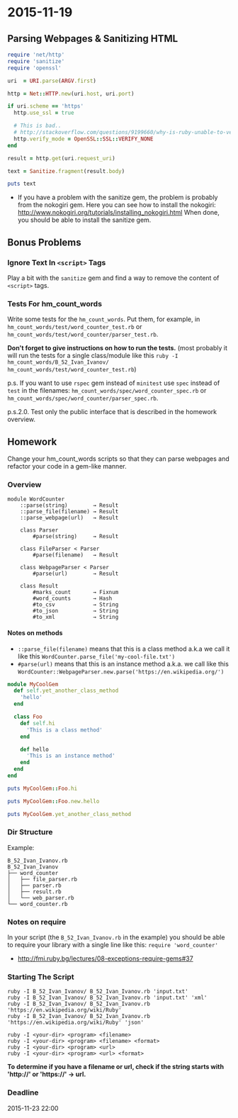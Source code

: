 # 2015-11-19

## Parsing Webpages & Sanitizing HTML

``` ruby
require 'net/http'
require 'sanitize'
require 'openssl'

uri  = URI.parse(ARGV.first)

http = Net::HTTP.new(uri.host, uri.port)

if uri.scheme == 'https'
  http.use_ssl = true

  # This is bad..
  # http://stackoverflow.com/questions/9199660/why-is-ruby-unable-to-verify-an-ssl-certificate#answer-9238221
  http.verify_mode = OpenSSL::SSL::VERIFY_NONE
end

result = http.get(uri.request_uri)

text = Sanitize.fragment(result.body)

puts text
```

- If you have a problem with the sanitize gem, the problem is probably from the nokogiri gem. Here you can see how to install the nokogiri: http://www.nokogiri.org/tutorials/installing_nokogiri.html When done, you should be able to install the sanitize gem.

## Bonus Problems

### Ignore Text In `<script>` Tags

Play a bit with the `sanitize` gem and find a way to remove the content of `<script>` tags.

### Tests For hm_count_words

Write some tests for the `hm_count_words`.
Put them, for example, in `hm_count_words/test/word_counter_test.rb` or `hm_count_words/test/word_counter/parser_test.rb`.

**Don't forget to give instructions on how to run the tests.**
(most probably it will run the tests for a single class/module like this `ruby -I hm_count_words/B_52_Ivan_Ivanov/ hm_count_words/test/word_counter_test.rb`)

p.s. If you want to use `rspec` gem instead of `minitest` use `spec` instead of `test` in the filenames: `hm_count_words/spec/word_counter_spec.rb` or `hm_count_words/spec/word_counter/parser_spec.rb`.

p.s.2.0. Test only the public interface that is described in the homework overview.

## Homework

Change your hm_count_words scripts so that they can parse webpages and refactor your code in a gem-like manner.

### Overview

```
module WordCounter
    ::parse(string)        → Result
    ::parse_file(filename) → Result
    ::parse_webpage(url)   → Result

    class Parser
        #parse(string)     → Result

    class FileParser < Parser
        #parse(filename)   → Result

    class WebpageParser < Parser
        #parse(url)        → Result

    class Result
        #marks_count       → Fixnum
        #word_counts       → Hash
        #to_csv            → String
        #to_json           → String
        #to_xml            → String
```

#### Notes on methods

- `::parse_file(filename)` means that this is a class method a.k.a we call it like this `WordCounter.parse_file('my-cool-file.txt')`
- `#parse(url)` means that this is an instance method a.k.a. we call like this `WordCounter::WebpageParser.new.parse('https://en.wikipedia.org/')`

``` ruby
module MyCoolGem
  def self.yet_another_class_method
    'hello'
  end

  class Foo
    def self.hi
      'This is a class method'
    end

    def hello
      'This is an instance method'
    end
  end
end

puts MyCoolGem::Foo.hi

puts MyCoolGem::Foo.new.hello

puts MyCoolGem.yet_another_class_method
```

### Dir Structure

Example:

```
B_52_Ivan_Ivanov.rb
B_52_Ivan_Ivanov
├── word_counter
│   ├── file_parser.rb
│   ├── parser.rb
│   ├── result.rb
│   └── web_parser.rb
└── word_counter.rb
```

### Notes on require

In your script (the `B_52_Ivan_Ivanov.rb` in the example) you should be able to require your library with a single line like this: `require 'word_counter'`

- http://fmi.ruby.bg/lectures/08-exceptions-require-gems#37

### Starting The Script

```
ruby -I B_52_Ivan_Ivanov/ B_52_Ivan_Ivanov.rb 'input.txt'
ruby -I B_52_Ivan_Ivanov/ B_52_Ivan_Ivanov.rb 'input.txt' 'xml'
ruby -I B_52_Ivan_Ivanov/ B_52_Ivan_Ivanov.rb 'https://en.wikipedia.org/wiki/Ruby'
ruby -I B_52_Ivan_Ivanov/ B_52_Ivan_Ivanov.rb 'https://en.wikipedia.org/wiki/Ruby' 'json'

ruby -I <your-dir> <program> <filename>
ruby -I <your-dir> <program> <filename> <format>
ruby -I <your-dir> <program> <url>
ruby -I <your-dir> <program> <url> <format>
```

**To determine if you have a filename or url, check if the string starts with 'http://' or 'https://' → url.**

### Deadline

2015-11-23 22:00
